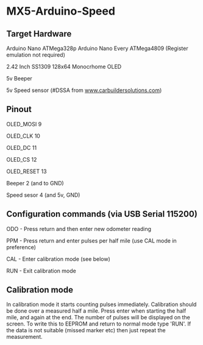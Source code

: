 # MX5-Arduino-Speed

## Target Hardware

Arduino Nano ATMega328p
Arduino Nano Every ATMega4809 (Register emulation not required)

2.42 Inch SS1309 128x64 Monocrhome OLED

5v Beeper

5v Speed sensor (#DSSA from www.carbuildersolutions.com)

## Pinout

OLED_MOSI   9

OLED_CLK   10

OLED_DC    11

OLED_CS    12

OLED_RESET 13

Beeper 2 (and to GND)

Speed sesor 4 (and 5v, GND)

## Configuration commands (via USB Serial 115200)

ODO - Press return and then enter new odometer reading

PPM - Press return and enter pulses per half mile (use CAL mode in preference)

CAL - Enter calibration mode (see below)

RUN - Exit calibration mode

## Calibration mode

In calibration mode it starts counting pulses immediately. Calibration should be done over a measured half a mile. Press enter when starting the half mile, and again at the end. The number of pulses will be displayed on the screen. To write this to EEPROM and return to normal mode type 'RUN'. If the data is not suitable (missed marker etc) then just repeat the measurement.

